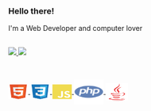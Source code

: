 ### Hello there!

I'm a Web Developer and computer lover

##

<div>
  <a href="https://github.com/CastroGabriel-hub">
  <img height="180em" src="https://github-readme-stats.vercel.app/api?username=CastroGabriel-hub&show_icons=true&theme=dracula&include_all_commits=true&count_private=true">
  <img height="180em" src="https://github-readme-stats.vercel.app/api/top-langs/?username=CastroGabriel-hub&layout=compact&langs_count=7&theme=dracula">
</div>
  
##
  
  <div style="display: inline_block"><br>
  <img align="center" alt="Castro-HTML" height="30" width="40" src="https://raw.githubusercontent.com/devicons/devicon/master/icons/html5/html5-original.svg">
  <img align="center" alt="Castro-CSS" height="30" width="40" src="https://raw.githubusercontent.com/devicons/devicon/master/icons/css3/css3-original.svg">
  <img align="center" alt="Castro-Js" height="30" width="40" src="https://raw.githubusercontent.com/devicons/devicon/master/icons/javascript/javascript-plain.svg">
  <img align="center" alt="Castro-PHP" height="50" width="60" src="https://raw.githubusercontent.com/devicons/devicon/master/icons/php/php-plain.svg">
  <img align="center" alt="Castro-Java" height="35" width="45" src="https://raw.githubusercontent.com/devicons/devicon/master/icons/java/java-plain.svg">
</div>
          

